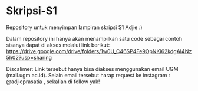 # Skripsi-S1
Repository untuk menyimpan lampiran skripsi S1 Adjie :)

Dalam repository ini hanya akan menampilkan satu code sebagai contoh sisanya dapat di akses melalui link berikut:
https://drive.google.com/drive/folders/1w0U_C46SP4Fe9OpNKi62kdgAI4Nz5h02?usp=sharing

Discalimer:
Link tersebut hanya bisa diakses menggunakan email UGM (mail.ugm.ac.id). Selain email tersebut harap request ke instagram : @adjieprasatia , sekalian di follow yak!
